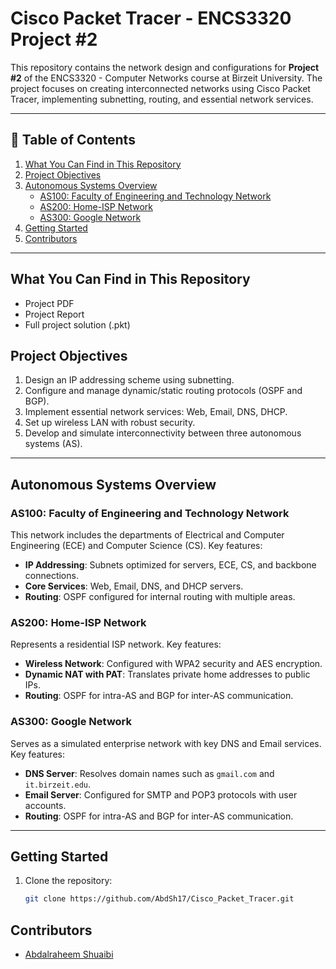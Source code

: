 # Cisco Packet Tracer - ENCS3320 Project #2

This repository contains the network design and configurations for **Project #2** of the ENCS3320 - Computer Networks course at Birzeit University. The project focuses on creating interconnected networks using Cisco Packet Tracer, implementing subnetting, routing, and essential network services.

---

## 📑 Table of Contents

1. [What You Can Find in This Repository](#-what-you-can-find-in-this-repository)
2. [Project Objectives](#project-objectives)
3. [Autonomous Systems Overview](#autonomous-systems-overview)
    - [AS100: Faculty of Engineering and Technology Network](#as100-faculty-of-engineering-and-technology-network)
    - [AS200: Home-ISP Network](#as200-home-isp-network)
    - [AS300: Google Network](#as300-google-network)
4. [Getting Started](#Getting-Started)
5. [Contributors](#contributors)

---

## What You Can Find in This Repository
- Project PDF
- Project Report
- Full project solution (.pkt)


## Project Objectives

1. Design an IP addressing scheme using subnetting.
2. Configure and manage dynamic/static routing protocols (OSPF and BGP).
3. Implement essential network services: Web, Email, DNS, DHCP.
4. Set up wireless LAN with robust security.
5. Develop and simulate interconnectivity between three autonomous systems (AS).

---

## Autonomous Systems Overview

### AS100: Faculty of Engineering and Technology Network
This network includes the departments of Electrical and Computer Engineering (ECE) and Computer Science (CS). Key features:
- **IP Addressing**: Subnets optimized for servers, ECE, CS, and backbone connections.
- **Core Services**: Web, Email, DNS, and DHCP servers.
- **Routing**: OSPF configured for internal routing with multiple areas.

### AS200: Home-ISP Network
Represents a residential ISP network. Key features:
- **Wireless Network**: Configured with WPA2 security and AES encryption.
- **Dynamic NAT with PAT**: Translates private home addresses to public IPs.
- **Routing**: OSPF for intra-AS and BGP for inter-AS communication.

### AS300: Google Network
Serves as a simulated enterprise network with key DNS and Email services. Key features:
- **DNS Server**: Resolves domain names such as `gmail.com` and `it.birzeit.edu`.
- **Email Server**: Configured for SMTP and POP3 protocols with user accounts.
- **Routing**: OSPF for intra-AS and BGP for inter-AS communication.

---
## Getting Started

1. Clone the repository:
   ```bash
   git clone https://github.com/AbdSh17/Cisco_Packet_Tracer.git

## Contributors
- [Abdalraheem Shuaibi](#https://github.com/AbdSh17)
